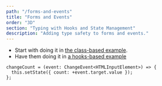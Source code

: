 ```yaml
---
path: "/forms-and-events"
title: "Forms and Events"
order: "3D"
section: "Typing with Hooks and State Management"
description: "Adding type safety to forms and events."
---
```


- Start with doing it in [the class-based example](https://codesandbox.io/s/incident-counter-class-based-4h4d5?file=/src/Application.tsx).
- Have them doing it in [a hooks-based example](https://codesandbox.io/s/incident-counter-5rvp3?file=/src/Application.tsx)

```tsx
changeCount = (event: ChangeEvent<HTMLInputElement>) => {
  this.setState({ count: +event.target.value });
};
```
